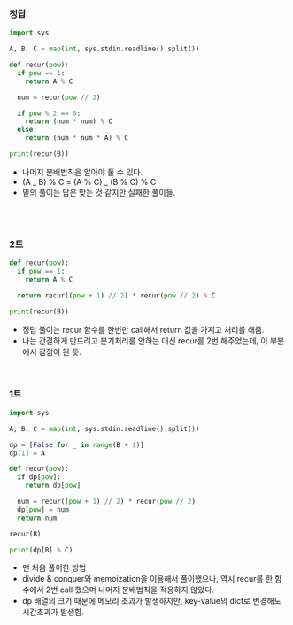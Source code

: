 ### 정답

```python
import sys

A, B, C = map(int, sys.stdin.readline().split())

def recur(pow):
  if pow == 1:
    return A % C

  num = recur(pow // 2)

  if pow % 2 == 0:
    return (num * num) % C
  else:
    return (num * num * A) % C

print(recur(B))
```

- 나머지 분배법칙을 알아야 풀 수 있다.
- (A _ B) % C = (A % C) _ (B % C) % C
- 밑의 풀이는 답은 맞는 것 같지만 실패한 풀이들.

<br>
<br>

### 2트

```python
def recur(pow):
  if pow == 1:
    return A % C

  return recur((pow + 1) // 2) * recur(pow // 2) % C

print(recur(B))
```

- 정답 풀이는 recur 함수를 한번만 call해서 return 값을 가지고 처리를 해줌.
- 나는 간결하게 만드려고 분기처리를 안하는 대신 recur를 2번 해주었는데, 이 부분에서 감점이 된 듯.

<br>

### 1트

```python
import sys

A, B, C = map(int, sys.stdin.readline().split())

dp = [False for _ in range(B + 1)]
dp[1] = A

def recur(pow):
  if dp[pow]:
    return dp[pow]

  num = recur((pow + 1) // 2) * recur(pow // 2)
  dp[pow] = num
  return num

recur(B)

print(dp[B] % C)
```

- 맨 처음 풀이한 방법
- divide & conquer와 memoization을 이용해서 풀이했으나, 역시 recur를 한 함수에서 2번 call 했으며 나머지 분배법칙을 적용하지 않았다.
- dp 배열의 크기 때문에 메모리 초과가 발생하지만, key-value의 dict로 변경해도 시간초과가 발생함.
